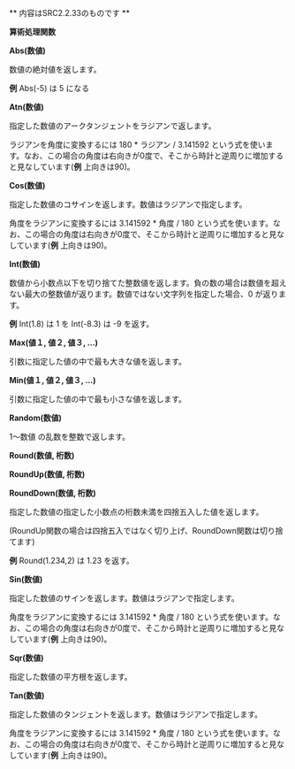 ** 内容はSRC2.2.33のものです **

**算術処理関数**

**Abs(数値)**

数値の絶対値を返します。

**例** Abs(-5) は 5 になる

**Atn(数値)**

指定した数値のアークタンジェントをラジアンで返します。

ラジアンを角度に変換するには 180 \* ラジアン / 3.141592 という式を使います。なお、この場合の角度は右向きが0度で、そこから時計と逆周りに増加すると見なしています(**例** 上向きは90)。

**Cos(数値)**

指定した数値のコサインを返します。数値はラジアンで指定します。

角度をラジアンに変換するには 3.141592 \* 角度 / 180 という式を使います。なお、この場合の角度は右向きが0度で、そこから時計と逆周りに増加すると見なしています(**例** 上向きは90)。

**Int(数値)**

数値から小数点以下を切り捨てた整数値を返します。負の数の場合は数値を超えない最大の整数値が返ります。数値ではない文字列を指定した場合、0 が返ります。

**例** Int(1.8) は 1 を Int(-8.3) は -9 を返す。

**Max(値１, 値２, 値３, …)**

引数に指定した値の中で最も大きな値を返します。

**Min(値１, 値２, 値３, …)**

引数に指定した値の中で最も小さな値を返します。

**Random(数値)**

1～数値 の乱数を整数で返します。

**Round(数値, 桁数)**

**RoundUp(数値, 桁数)**

**RoundDown(数値, 桁数)**

指定した数値の指定した小数点の桁数未満を四捨五入した値を返します。

(RoundUp関数の場合は四捨五入ではなく切り上げ、RoundDown関数は切り捨てます)

**例** Round(1.234,2) は 1.23 を返す。

**Sin(数値)**

指定した数値のサインを返します。数値はラジアンで指定します。

角度をラジアンに変換するには 3.141592 \* 角度 / 180 という式を使います。なお、この場合の角度は右向きが0度で、そこから時計と逆周りに増加すると見なしています(**例** 上向きは90)。

**Sqr(数値)**

指定した数値の平方根を返します。

**Tan(数値)**

指定した数値のタンジェントを返します。数値はラジアンで指定します。

角度をラジアンに変換するには 3.141592 \* 角度 / 180 という式を使います。なお、この場合の角度は右向きが0度で、そこから時計と逆周りに増加すると見なしています(**例** 上向きは90)。
